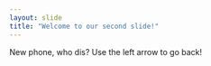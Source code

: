 ```yaml
---
layout: slide
title: "Welcome to our second slide!"
---
```

New phone, who dis?
Use the left arrow to go back!
